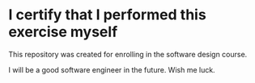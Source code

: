 #  I certify that I performed this exercise myself
This repository was created for enrolling in the software design course.

I will be a good software engineer in the future.
Wish me luck.
